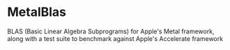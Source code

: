 # MetalBlas
BLAS (Basic Linear Algebra Subprograms) for Apple's Metal framework, along with a test suite to benchmark against Apple's Accelerate framework
